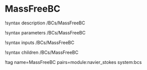 # MassFreeBC

!syntax description /BCs/MassFreeBC

!syntax parameters /BCs/MassFreeBC

!syntax inputs /BCs/MassFreeBC

!syntax children /BCs/MassFreeBC

!tag name=MassFreeBC pairs=module:navier_stokes system:bcs
